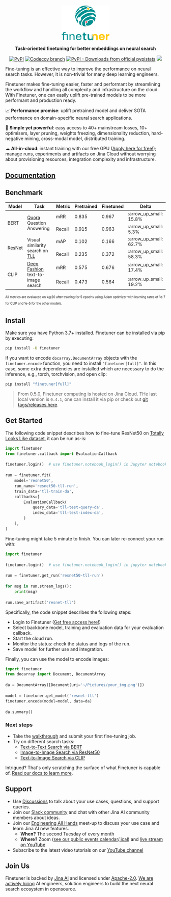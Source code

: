 <br><br>

<p align="center">
<img src="https://github.com/jina-ai/finetuner/blob/main/docs/_static/finetuner-logo-ani.svg?raw=true" alt="Finetuner logo: Finetuner helps you to create experiments in order to improve embeddings on search tasks. It accompanies you to deliver the last mile of performance-tuning for neural search applications." width="150px">
</p>


<p align="center">
<b>Task-oriented finetuning for better embeddings on neural search</b>
</p>

<p align=center>
<a href="https://pypi.org/project/finetuner/"><img alt="PyPI" src="https://img.shields.io/pypi/v/finetuner?label=Release&style=flat-square"></a>
<a href="https://codecov.io/gh/jina-ai/finetuner"><img alt="Codecov branch" src="https://img.shields.io/codecov/c/github/jina-ai/finetuner/main?logo=Codecov&logoColor=white&style=flat-square"></a>
<a href="https://pypistats.org/packages/finetuner"><img alt="PyPI - Downloads from official pypistats" src="https://img.shields.io/pypi/dm/finetuner?style=flat-square"></a>
<a href="https://slack.jina.ai"><img src="https://img.shields.io/badge/Slack-3.6k-blueviolet?logo=slack&amp;logoColor=white&style=flat-square"></a>
</p>

<!-- start elevator-pitch -->

Fine-tuning is an effective way to improve the performance on neural search tasks. However, it is non-trivial for many deep learning engineers.

Finetuner makes fine-tuning easier, faster and performant by streamlining the workflow and handling all complexity and infrastructure on the cloud.
With Finetuner, one can easily uplift pre-trained models to be more performant and production ready.

📈 **Performance promise**: uplift pretrained model and deliver SOTA performance on domain-specific neural search applications.

🔱 **Simple yet powerful**: easy access to 40+ mainstream losses, 10+ optimisers, layer pruning, weights freezing, dimensionality reduction, hard-negative mining, cross-modal model, distributed training. 

☁ **All-in-cloud**: instant training with our free GPU ([Apply here for free!](https://docs.google.com/forms/d/e/1FAIpQLSeoEhJM_TWMgZyEgJBBpf33JddcWQgXHNglNjVMIOvlLjk-4A/viewform)); manage runs, experiments and artifacts on Jina Cloud without worrying about provisioning resources, integration complexity and infrastructure.

<!-- end elevator-pitch -->

## [Documentation](https://finetuner.jina.ai/)

## Benchmark

<table>
<thead>
  <tr>
    <th>Model</th>
    <th>Task</th>
    <th>Metric</th>
    <th>Pretrained</th>
    <th>Finetuned</th>
    <th>Delta</th>
  </tr>
</thead>
<tbody>
  <tr>
    <td rowspan="2">BERT</td>
    <td rowspan="2"><a href="https://www.kaggle.com/c/quora-question-pairs">Quora</a> Question Answering</td>
    <td>mRR</td>
    <td>0.835</td>
    <td>0.967</td>
    <td>:arrow_up_small: 15.8%</td>
  </tr>
  <tr>
    <td>Recall</td>
    <td>0.915</td>
    <td>0.963</td>
    <td>:arrow_up_small: 5.3%</td>
  </tr>
  <tr>
    <td rowspan="2">ResNet</td>
    <td rowspan="2">Visual similarity search on <a href="https://sites.google.com/view/totally-looks-like-dataset">TLL</a></td>
    <td>mAP</td>
    <td>0.102</td>
    <td>0.166</td>
    <td>:arrow_up_small: 62.7%</td>
  </tr>
  <tr>
    <td>Recall</td>
    <td>0.235</td>
    <td>0.372</td>
    <td>:arrow_up_small: 58.3%</td>
  </tr>
  <tr>
    <td rowspan="2">CLIP</td>
    <td rowspan="2"><a href="https://mmlab.ie.cuhk.edu.hk/projects/DeepFashion.html">Deep Fashion</a> text-to-image search</td>
    <td>mRR</td>
    <td>0.575</td>
    <td>0.676</td>
    <td>:arrow_up_small: 17.4%</td>
  </tr>
  <tr>
    <td>Recall</td>
    <td>0.473</td>
    <td>0.564</td>
    <td>:arrow_up_small: 19.2%</td>
  </tr>

</tbody>
</table>

<sub><sup>All metrics are evaluated on k@20 after training for 5 epochs using Adam optimizer with learning rates of 1e-7 for CLIP and 1e-5 for the other models.</sup></sub>

<!-- start install-instruction -->

## Install

Make sure you have Python 3.7+ installed.
Finetuner can be installed via pip by executing:

```bash
pip install -U finetuner
```

If you want to encode `docarray.DocumentArray` objects with the `finetuner.encode` function, you need to install `"finetuner[full]"`.
In this case, some extra dependencies are installed which are necessary to do the inference, e.g., torch, torchvision, and open clip:

```bash
pip install "finetuner[full]"
```

<!-- end install-instruction -->

> From 0.5.0, Finetuner computing is hosted on Jina Cloud. THe last local version is `0.4.1`, one can install it via pip or check out [git tags/releases here](https://github.com/jina-ai/finetuner/releases).




  
## Get Started

The following code snippet describes how to fine-tune ResNet50 on [Totally Looks Like dataset](https://sites.google.com/view/totally-looks-like-dataset), it can be run as-is:

```python
import finetuner
from finetuner.callback import EvaluationCallback

finetuner.login()  # use finetuner.notebook_login() in Jupyter notebook/Google Colab

run = finetuner.fit(
    model='resnet50',
    run_name='resnet50-tll-run',
    train_data='tll-train-da',
    callbacks=[
        EvaluationCallback(
            query_data='tll-test-query-da',
            index_data='tll-test-index-da',
        )
    ],
)
```

Fine-tuning might take 5 minute to finish. You can later re-connect your run with:

```python
import finetuner

finetuner.login()  # use finetuner.notebook_login() in jupyter notebook/google colab

run = finetuner.get_run('resnet50-tll-run')

for msg in run.stream_logs():
    print(msg)

run.save_artifact('resnet-tll')
```

Specifically, the code snippet describes the following steps:

  * Login to Finetuner ([Get free access here!](https://docs.google.com/forms/d/e/1FAIpQLSeoEhJM_TWMgZyEgJBBpf33JddcWQgXHNglNjVMIOvlLjk-4A/viewform))
  * Select backbone model, training and evaluation data for your evaluation callback.
  * Start the cloud run.
  * Monitor the status: check the status and logs of the run.
  * Save model for further use and integration.


Finally, you can use the model to encode images:

```python
import finetuner
from docarray import Document, DocumentArray

da = DocumentArray([Document(uri='~/Pictures/your_img.png')])

model = finetuner.get_model('resnet-tll')
finetuner.encode(model=model, data=da)

da.summary()
```

### Next steps

- Take the [walkthrough](https://finetuner.jina.ai/walkthrough/) and submit your first fine-tuning job.
- Try on different search tasks:
  - [Text-to-Text Search via BERT](https://finetuner.jina.ai/tasks/text-to-text/)
  - [Image-to-Image Search via ResNet50](https://finetuner.jina.ai/tasks/image-to-image/)
  - [Text-to-Image Search via CLIP](https://finetuner.jina.ai/tasks/text-to-image/)

Intrigued? That's only scratching the surface of what Finetuner is capable of. [Read our docs to learn more](https://finetuner.jina.ai/).

<!-- start support-pitch -->
## Support

- Use [Discussions](https://github.com/jina-ai/finetuner/discussions) to talk about your use cases, questions, and
  support queries.
- Join our [Slack community](https://slack.jina.ai) and chat with other Jina AI community members about ideas.
- Join our [Engineering All Hands](https://youtube.com/playlist?list=PL3UBBWOUVhFYRUa_gpYYKBqEAkO4sxmne) meet-up to discuss your use case and learn Jina AI new features.
    - **When?** The second Tuesday of every month
    - **Where?**
      Zoom ([see our public events calendar](https://calendar.google.com/calendar/embed?src=c_1t5ogfp2d45v8fit981j08mcm4%40group.calendar.google.com&ctz=Europe%2FBerlin)/[.ical](https://calendar.google.com/calendar/ical/c_1t5ogfp2d45v8fit981j08mcm4%40group.calendar.google.com/public/basic.ics))
      and [live stream on YouTube](https://youtube.com/c/jina-ai)
- Subscribe to the latest video tutorials on our [YouTube channel](https://youtube.com/c/jina-ai)

## Join Us

Finetuner is backed by [Jina AI](https://jina.ai) and licensed under [Apache-2.0](./LICENSE). [We are actively hiring](https://jobs.jina.ai) AI engineers, solution engineers to build the next neural search ecosystem in opensource.

<!-- end support-pitch -->
